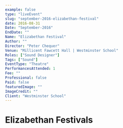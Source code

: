 ```yaml
---
example: false
type: "liveEvent"
slug: "september-2016-elizabethan-festival"
date: 2016-08-31
Date: "September-2016"
EndDate: ""
Name: "Elizabethan Festival"
Author: ""
Director: "Peter Chequer"
Venue: "Millicent Fawcett Hall | Westminster School"
Roles: ["Sound Designer"]
Tags: ["Sound"]
EventType: "Theatre"
PerformancesAttended: 1
Fee: ""
Professional: false
Paid: false
featuredImage: ""
ImageCredit: ""
Client: "Westminster School"
---
```


# Elizabethan Festivals